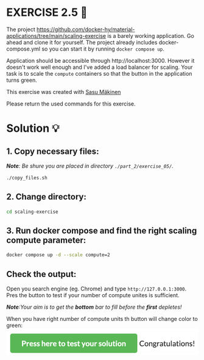 # EXERCISE 2.5 🤔
The project https://github.com/docker-hy/material-applications/tree/main/scaling-exercise is a barely working application. Go ahead and clone it for yourself. The project already includes docker-compose.yml so you can start it by running `docker compose up`.

Application should be accessible through http://localhost:3000. However it doesn't work well enough and I've added a load balancer for scaling. Your task is to scale the `compute` containers so that the button in the application turns green.

This exercise was created with [Sasu Mäkinen](https://github.com/sasumaki)

Please return the used commands for this exercise.

# Solution 💡

## 1. Copy necessary files:
_**Note**: Be shure you are placed in directory `./part_2/exercise_05/`._

```bash
./copy_files.sh
```

## 2. Change directory:

```bash
cd scaling-exercise 
```

## 3. Run docker compose and find the right scaling compute parameter:
```bash
docker compose up -d --scale compute=2
``` 

## Check the output:
Open you search engine (eg. Chrome) and type `http://127.0.0.1:3000`.
Pres the button to test if your number of compute unites is sufficient.

_**Note**:Your aim is to get the **bottom** bar to fill before the **first** depletes!_

When you have right number of compute units th button will change color to green:
![success](https://github.com/milistu/DevOpsWithDocker/blob/main/assets/exercise_2_5_output.png "Exercise 2.05 Output")

